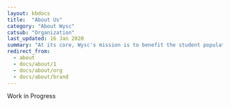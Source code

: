```yaml
---
layout: kbdocs
title:  "About Us"
category: "About Wysc"
catsub: "Organization"
last_updated: 16 Jan 2020
summary: "At its core, Wysc's mission is to benefit the student population at large."
redirect_from:
  - about
  - docs/about/1
  - docs/about/org
  - docs/about/brand
---
```


Work in Progress